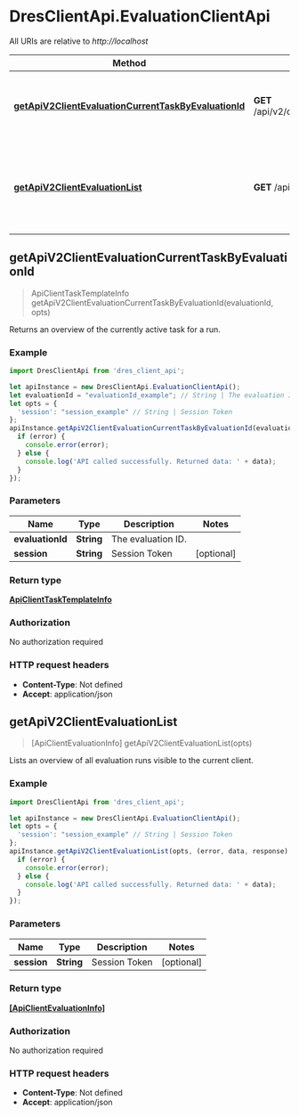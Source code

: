 # DresClientApi.EvaluationClientApi

All URIs are relative to *http://localhost*

Method | HTTP request | Description
------------- | ------------- | -------------
[**getApiV2ClientEvaluationCurrentTaskByEvaluationId**](EvaluationClientApi.md#getApiV2ClientEvaluationCurrentTaskByEvaluationId) | **GET** /api/v2/client/evaluation/currentTask/{evaluationId} | Returns an overview of the currently active task for a run.
[**getApiV2ClientEvaluationList**](EvaluationClientApi.md#getApiV2ClientEvaluationList) | **GET** /api/v2/client/evaluation/list | Lists an overview of all evaluation runs visible to the current client.



## getApiV2ClientEvaluationCurrentTaskByEvaluationId

> ApiClientTaskTemplateInfo getApiV2ClientEvaluationCurrentTaskByEvaluationId(evaluationId, opts)

Returns an overview of the currently active task for a run.

### Example

```javascript
import DresClientApi from 'dres_client_api';

let apiInstance = new DresClientApi.EvaluationClientApi();
let evaluationId = "evaluationId_example"; // String | The evaluation ID.
let opts = {
  'session': "session_example" // String | Session Token
};
apiInstance.getApiV2ClientEvaluationCurrentTaskByEvaluationId(evaluationId, opts, (error, data, response) => {
  if (error) {
    console.error(error);
  } else {
    console.log('API called successfully. Returned data: ' + data);
  }
});
```

### Parameters


Name | Type | Description  | Notes
------------- | ------------- | ------------- | -------------
 **evaluationId** | **String**| The evaluation ID. | 
 **session** | **String**| Session Token | [optional] 

### Return type

[**ApiClientTaskTemplateInfo**](ApiClientTaskTemplateInfo.md)

### Authorization

No authorization required

### HTTP request headers

- **Content-Type**: Not defined
- **Accept**: application/json


## getApiV2ClientEvaluationList

> [ApiClientEvaluationInfo] getApiV2ClientEvaluationList(opts)

Lists an overview of all evaluation runs visible to the current client.

### Example

```javascript
import DresClientApi from 'dres_client_api';

let apiInstance = new DresClientApi.EvaluationClientApi();
let opts = {
  'session': "session_example" // String | Session Token
};
apiInstance.getApiV2ClientEvaluationList(opts, (error, data, response) => {
  if (error) {
    console.error(error);
  } else {
    console.log('API called successfully. Returned data: ' + data);
  }
});
```

### Parameters


Name | Type | Description  | Notes
------------- | ------------- | ------------- | -------------
 **session** | **String**| Session Token | [optional] 

### Return type

[**[ApiClientEvaluationInfo]**](ApiClientEvaluationInfo.md)

### Authorization

No authorization required

### HTTP request headers

- **Content-Type**: Not defined
- **Accept**: application/json

